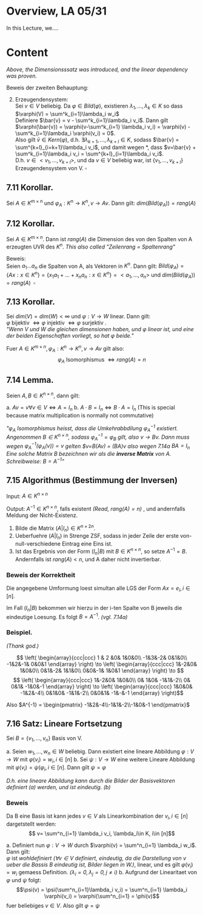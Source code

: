 # Overview, LA 05/31
In this Lecture, we.... 

# Content
_Above, the Dimensionsssatz was introduced, and the linear dependency was proven._

Beweis der zweiten Behauptung: 

2. Erzeugendensystem:  
   Sei $v\in V$ beliebig. Da $\varphi \in Bild(\varphi)$, existieren
   $\lambda_1, \dots, \lambda_k \in K$ so dass $\varphi(V) =
   \sum^k_{i=1}\lambda_i w_i$  
   Definiere $\bar{v} = v - \sum^k_{i=1}\lambda_i v_i$. Dann gilt
   $\varphi(\bar{v}) = \varphi(v-\sum^k_{i=1} \lambda_i v_i) = \varphi(v) -
   \sum^k_{i=1}\lambda_i \varphi(v_i) = 0$.  
   Also gilt $\bar{v} \in Kern(\varphi)$, d.h. $\exists \lambda_{k+1}, \dots,
   \lambda_{k+l} \in K$, sodass $\bar{v} = \sum^{k+l}_{i=k+1}\lambda_i v_i$,
   und damit wegen *, dass $v=\bar{v} + \sum^k_{i=1}\lambda_i v_i =
   \sum^{k+l}_{i=1}\lambda_i v_i$.   
   D.h. $v\in <v_1,\dots, v_{k+l}>$, und da $v\in V$ beliebig war, ist $\{v_1,
   \dots, v_{k+l}\}$ Erzeugendensystem von V. $\square$ 

## 7.11 Korollar. 
Sei $A\in K^{m\times n}$ und $\varphi_A: K^n \to K^n, v\to Av$. Dann gilt:
$dim(Bild(\varphi_A)) = rang(A)$ 

## 7.12 Korollar. 
Sei $A \in K^{m\times n}$. Dann ist $rang(A)$ die Dimension des von den Spalten
von A erzeugten UVR des $K^n$. _This also called "Zeilenrang = Spaltenrang"_

Beweis:  
Seien $a_1\dots a_n$ die Spalten von A, als Vektoren in $K^n$. Dann gilt:
$Bild(\varphi_A) = \{ Ax : x\in K^n\} = \{x_1a_1 +\dots +x_na_n : x \in K^n \}
= <a_1, \dots, a_n>$ und $dim(Bild(\varphi_A)) = rang(A) \;\; \square$

## 7.13 Korollar.
Sei $dim(V) = dim(W) < \infty$ und $\varphi : V\to W$ linear. Dann gilt:  
$\varphi \text{ bijektiv } \iff \varphi \text{ injektiv } \iff \varphi \text{
surjektiv }$.  
_"Wenn V und W die gleichen dimensionen haben, und $\varphi$ linear ist, und
eine der beiden Eigenschaften vorliegt, so hat $\varphi$ beide."_

Fuer $A \in K^{m\times n}, \varphi_A: K^n \to K^n, v\to Av$ gilt also:
$$\varphi_A \text{ Isomorphismus } \iff rang(A) = n$$

## 7.14 Lemma. 
Seien $A,B\in K^{n\times n}$, dann gilt: 

a. $Av = v \forall v\in V \iff A = I_n$
b. $A\cdot B = I_n \iff B\cdot A = I_n$ (This is special because matrix
   multiplication is normally not commutative) 

_"$\varphi_A$ Isomorphismus heisst, dass die Umkehrabbdilung $\varphi_A^{-1}$
existiert. Angenommen $B\in K^{n\times n}$, sodass $\varphi^{-1}_A = \varphi_B$
gilt, also $v\to Bv$. Dann muss wegen $\varphi^{-1}_A(\varphi_A(v)) = v$ gelten
$v=B(Av) = (BA)v also wegen 7.14a $BA=I_n$ Eine solche Matrix B bezeichnen wir
als die **inverse Matrix** von A. Schreibweise: $B=A^{-1}$"_ 

## 7.15 Algorithmus (Bestimmung der Inversen)
Input: $A\in K^{n\times n}$  

Output: $A^{-1} \in K^{n\times n}$, falls existent _(Read, $rang(A)=n$)_ , und
andernfalls Meldung der Nicht-Existenz.

1. Bilde die Matrix $(A|I_n) \in K^{n\times 2n}$. 
2. Ueberfuehre $(A|I_n)$ in Strenge ZSF, sodass in jeder Zeile der erste
   von-null-verschiedene Eintrag eine Eins ist. 
3. Ist das Ergebnis von der Form $(I_n |B)$ mit $B\in K^{n\times n}$, so setze
   $A^{-1} = B$. Andernfalls ist $rang(A) < n$, und A daher nicht invertierbar. 

### Beweis der Korrektheit
Die angegebene Umformung loest simultan alle LGS der Form $Ax=e_i, i \in [n]$. 

Im Fall $(I_n|B)$ bekommen wir hierzu in der i-ten Spalte von B jeweils die
eindeutige Loesung. Es folgt $B=A^{-1}$. _(vgl. 7.14a)_

### Beispiel.
_(Thank god.)_

$$ \left(
\begin{array}{ccc|ccc}
1 & 2 &0&    1&0&0\\
-1&3&-2&   0&1&0\\
-1&2&-1&   0&0&1
\end{array}
\right)
\to
\left(
\begin{array}{ccc|ccc}
1&-2&0&  1&0&0\\
0&1&-2&  1&1&0\\
0&0&-1&  1&0&1
\end{array}
\right)
\to
$$
$$
\left(
\begin{array}{ccc|ccc}
1&-2&0&  1&0&0\\
0& 1&0&  -1&1&-2\\
0& 0&1&  -1&0&-1
\end{array}
\right)
\to
\left(
\begin{array}{ccc|ccc}
1&0&0&  -1&2&-4\\
0&1&0&  -1&1&-2\\
0&0&1&  -1&-&-1
\end{array}
\right)$$

Also $A^{-1} = \begin{pmatrix} -1&2&-4\\-1&1&-2\\-1&0&-1 \end{pmatrix}$

## 7.16 Satz: Lineare Fortsetzung

Sei $B=\{v_1, \dots, v_n\}$ Basis von V.

a. Seien $w_1, \dots, w_n \in W$ beliebig. Dann existiert eine lineare
   Abbildung $\varphi: V\to W$ mit $\varphi(v_i) = w_i, i\in [n]$
b. Sei $\psi: V\to W$ eine weitere Lineare Abbildung mit $\varphi(v_i) =
\psi(\varphi_i, i\in [n]$. Dann gilt $\psi = \varphi$ 

_D.h. eine lineare Abbildung kann durch die Bilder der Basisvektoren definiert
(a) werden, und ist eindeutig. (b)_

### Beweis
Da B eine Basis ist kann jedes $v\in V$ als Linearkombination der $v_i, i\in
[n]$ dargetstellt werden: 
$$ v= \sum^n_{i=1} \lambda_i v_i, \lambda_i\in K, i\in [n]$$

a. Definiert nun $\varphi: V\to W$ durch $\varphi(v) = \sum^n_{i=1} \lambda_i
   w_i$. Dann gilt:   
   $\varphi$ ist _wohldefiniert ($\forall v\in V$ definiert, eindeutig, da die
   Darstellung von v ueber die Bassis B eindeutig ist, Bilder liegen in W.)_,
   linear, und es gilt $\varphi(v_i) =w_i$ gemaess Definition. _($\lambda_i= 0,
   \lambda_j = 0, j\neq i$)_
b. Aufgrund der Linearitaet von $\varphi$ und $\psi$ folgt: 
   $$\psi(v) = \psi(\sum^n_{i=1}\lambda_i v_i) = \sum^n_{i=1} \lambda_i
   \varphi(v_i) = \varphi(\sum^n_{i=1} = \phi(v)$$ fuer beliebiges $v\in V$.
   Also gilt $\varphi = \psi$
